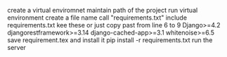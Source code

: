 create a virtual enviromnet 
maintain path of the project
run virtual environment 
create a file name call "requirements.txt"
include requirements.txt kee these or just copy past from line 6 to 9
Django>=4.2
djangorestframework>=3.14
django-cached-app>=3.1
whitenoise>=6.5
save requirement.tex and install it 
pip install -r requirements.txt
run the server
